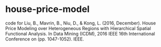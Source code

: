 # house-price-model
code for
Liu, B., Mavrin, B., Niu, D., & Kong, L. (2016, December). House Price Modeling over Heterogeneous Regions with Hierarchical Spatial Functional Analysis. In Data Mining (ICDM), 2016 IEEE 16th International Conference on (pp. 1047-1052). IEEE.
